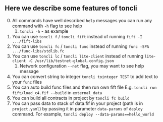 ## Here we describe some features of toncli

0. All commands have well described `help` messages you can run any command with `-h` flag to see help
   1. `toncli -h` - as example
1. You can use `toncli f` / `toncli fift` instead of running `fift -I .../fift-libs`
2. You can use `toncli fc` / `toncli func` instead of running `func -SPA .../func-libs/stdlib.fc `
3. You can use `toncli lc` / `toncli lite-client` instead of running `lite-client -C /usr/lib/testnet-global.config.json`
   1. Network configuration `--net` flag, you may want to see help message
4. You can convert string to integer `toncli tointeger TEST` to add text to your `func` files
5. You can auto build func files and then run own fift file E.g. `toncli run fift/load_c4.fif --build` in `external_data`
6. You can build all contracts in project by `toncli fc build`
7. You can pass data to stack of data.fif in your project (path is in `project.yaml`) by passing it in parameter `data-params` of `deploy` command. For example, `toncli deploy --data-params==hello_world`